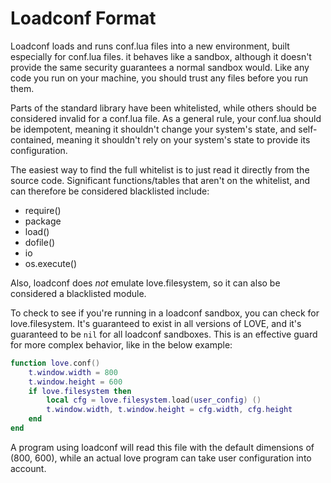Loadconf Format
===============

Loadconf loads and runs conf.lua files into a new environment, built
especially for conf.lua files. it behaves like a sandbox, although it
doesn't provide the same security guarantees a normal sandbox would.
Like any code you run on your machine, you should trust any files before
you run them.

Parts of the standard library have been whitelisted, while others should
be considered invalid for a conf.lua file. As a general rule, your
conf.lua should be idempotent, meaning it shouldn't change your system's
state, and self-contained, meaning it shouldn't rely on your system's
state to provide its configuration.

The easiest way to find the full whitelist is to just read it directly
from the source code. Significant functions/tables that aren't on the
whitelist, and can therefore be considered blacklisted include:

* require()
* package
* load()
* dofile()
* io
* os.execute()

Also, loadconf does _not_ emulate love.filesystem, so it can also be
considered a blacklisted module.

To check to see if you're running in a loadconf sandbox, you can check
for love.filesystem. It's guaranteed to exist in all versions of LOVE,
and it's guaranteed to be `nil` for all loadconf sandboxes. This is an
effective guard for more complex behavior, like in the below example:

```lua
function love.conf()
    t.window.width = 800
    t.window.height = 600
    if love.filesystem then
	    local cfg = love.filesystem.load(user_config) ()
		t.window.width, t.window.height = cfg.width, cfg.height
	end
end
```

A program using loadconf will read this file with the default
dimensions of (800, 600), while an actual love program can take user
configuration into account.
